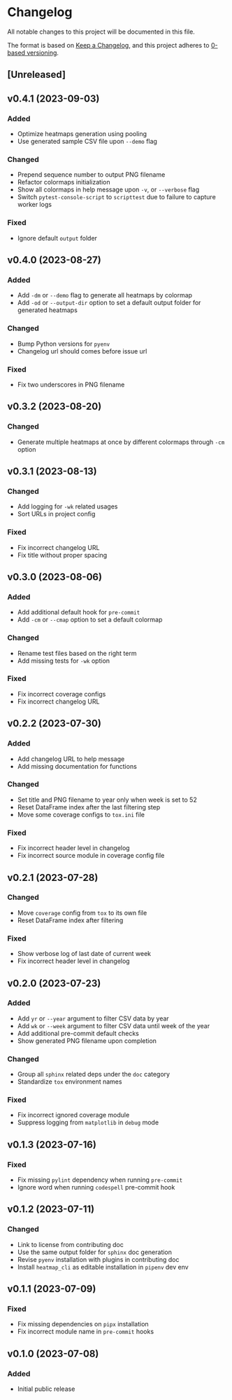 # Changelog

All notable changes to this project will be documented in this file.

The format is based on [Keep a Changelog](https://keepachangelog.com/en/1.0.0/),
and this project adheres to [0-based versioning](https://0ver.org/).

## [Unreleased]

## v0.4.1 (2023-09-03)

### Added

- Optimize heatmaps generation using pooling
- Use generated sample CSV file upon `--demo` flag

### Changed

- Prepend sequence number to output PNG filename
- Refactor colormaps initialization
- Show all colormaps in help message upon `-v`, or `--verbose` flag
- Switch `pytest-console-script` to `scripttest` due to failure to capture
  worker logs

### Fixed

- Ignore default `output` folder

## v0.4.0 (2023-08-27)

### Added

- Add `-dm` or `--demo` flag to generate all heatmaps by colormap
- Add `-od` or `--output-dir` option to set a default output folder for
  generated heatmaps

### Changed

- Bump Python versions for `pyenv`
- Changelog url should comes before issue url

### Fixed

- Fix two underscores in PNG filename

## v0.3.2 (2023-08-20)

### Changed

- Generate multiple heatmaps at once by different colormaps through `-cm`
  option

## v0.3.1 (2023-08-13)

### Changed

- Add logging for `-wk` related usages
- Sort URLs in project config

### Fixed

- Fix incorrect changelog URL
- Fix title without proper spacing

## v0.3.0 (2023-08-06)

### Added

- Add additional default hook for `pre-commit`
- Add `-cm` or `--cmap` option to set a default colormap

### Changed

- Rename test files based on the right term
- Add missing tests for `-wk` option

### Fixed

- Fix incorrect coverage configs
- Fix incorrect changelog URL

## v0.2.2 (2023-07-30)

### Added

- Add changelog URL to help message
- Add missing documentation for functions

### Changed

- Set title and PNG filename to year only when week is set to 52
- Reset DataFrame index after the last filtering step
- Move some coverage configs to `tox.ini` file

### Fixed

- Fix incorrect header level in changelog
- Fix incorrect source module in coverage config file

## v0.2.1 (2023-07-28)

### Changed

- Move `coverage` config from `tox` to its own file
- Reset DataFrame index after filtering

### Fixed

- Show verbose log of last date of current week
- Fix incorrect header level in changelog

## v0.2.0 (2023-07-23)

### Added

- Add `yr` or `--year` argument to filter CSV data by year
- Add `wk` or `--week` argument to filter CSV data until week of the year
- Add additional pre-commit default checks
- Show generated PNG filename upon completion

### Changed

- Group all `sphinx` related deps under the `doc` category
- Standardize `tox` environment names

### Fixed

- Fix incorrect ignored coverage module
- Suppress logging from `matplotlib` in `debug` mode

## v0.1.3 (2023-07-16)

### Fixed

- Fix missing `pylint` dependency when running `pre-commit`
- Ignore word when running `codespell` pre-commit hook

## v0.1.2 (2023-07-11)

### Changed

- Link to license from contributing doc
- Use the same output folder for `sphinx` doc generation
- Revise `pyenv` installation with plugins in contributing doc
- Install `heatmap_cli` as editable installation in `pipenv` dev env

## v0.1.1 (2023-07-09)

### Fixed

- Fix missing dependencies on `pipx` installation
- Fix incorrect module name in `pre-commit` hooks

## v0.1.0 (2023-07-08)

### Added

- Initial public release
